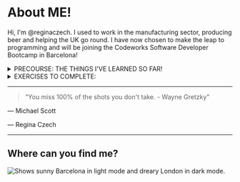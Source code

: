 # About ME!
Hi, I'm @reginaczech. I used to work in the manufacturing sector, producing beer and helping the UK go round. I have now chosen to make the leap to programming and will be joining the Codeworks Software Developer Bootcamp in Barcelona!

<details>
<summary> PRECOURSE: THE THINGS I'VE LEARNED SO FAR!</summary>

<!--TO DO: Add more things to list as you learn them -->
|      | Languages and Programs |
|:---: |:---|     
|     1|Javascript |
|     2|HTML       |
|     3|CSS        |
|     4|Visual Studios Code |
|     5|jQuery (& the DOM)  |
|     6|Regex (& in Javascript)|
|     7|Linux Terminal |
|     8|Git / GitHub |
|     9|Markdown|

</details>

<details> 
<summary> EXERCISES TO COMPLETE: </summary>

- [x] Blackjack Game
- [ ] Underline
- [ ] Stringifier
- [ ] Instatags

</details>

---
> "You miss 100% of the shots you don't take. - Wayne Gretzky"

— Michael Scott

— Regina Czech

---

## Where can you find me?
<!-- TO DO: Change the photo when you move to Barca! -->
<picture>
  <source media="(prefers-color-scheme: dark)" srcset="https://user-images.githubusercontent.com/25423296/163456779-a8556205-d0a5-45e2-ac17-42d089e3c3f8.png">
  <source media="(prefers-color-scheme: light)" srcset="[https://dynamic-media-cdn.tripadvisor.com/media/photo-o/28/01/de/d4/caption.jpg?w=1200&h=-1&s=1&cx=1920&cy=1080&chk=v1_ca58995b07323b0dcc3f](https://dynamic-media-cdn.tripadvisor.com/media/photo-o/28/01/de/d4/caption.jpg?w=1200&h=-1&s=1&cx=1920&cy=1080&chk=v1_ca58995b07323b0dcc3f)">
  <img alt="Shows sunny Barcelona in light mode and dreary London in dark mode." src="https://media.istockphoto.com/id/532467067/photo/london-the-houses-of-parliament-and-the-big-ben.jpg?s=612x612&w=0&k=20&c=1PcR3kmWWqww5yYa_PuQ7ZHVsbVwksZkvf2mf5zn8hw=">
</picture>
